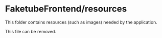 # FaketubeFrontend/resources

This folder contains resources (such as images) needed by the application. 

This file can be removed.

